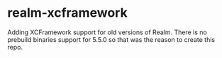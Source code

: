 # realm-xcframework
Adding XCFramework support for old versions of Realm. There is no prebuild binaries support for 5.5.0 so that was the reason to create this repo.
